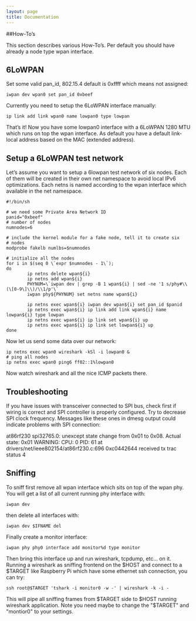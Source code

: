 ```yaml
---
layout: page
title: Documentation
---
```


##How-To’s

This section describes various How-To’s. Per default you should have already a node type wpan interface.

## 6LoWPAN

Set some valid pan_id, 802.15.4 default is 0xffff which means not assigned:

```
iwpan dev wpan0 set pan_id 0xbeef
```

Currently you need to setup the 6LoWPAN interface manually:

```
ip link add link wpan0 name lowpan0 type lowpan
```

That’s it! Now you have some lowpan0 interface with a 6LoWPAN 1280 MTU which runs on top the wpan interface. As default you have a default link-local address based on the MAC (extended address).

## Setup a 6LoWPAN test network

Let’s assume you want to setup a 6lowpan test network of six nodes. Each of them will be created in their own net namespace to avoid local IPv6 optimizations. Each netns is named according to the wpan interface which available in the net namespace.


```shell
#!/bin/sh

# we need some Private Area Network ID
panid="0xbeef"
# number of nodes
numnodes=6

# include the kernel module for a fake node, tell it to create six
# nodes
modprobe fakelb numlbs=$numnodes

# initialize all the nodes
for i in $(seq 0 \`expr $numnodes - 1\`);
do
        ip netns delete wpan${i}
        ip netns add wpan${i}
        PHYNUM=\`iwpan dev | grep -B 1 wpan${i} | sed -ne '1 s/phy#\\(\[0-9\]\\)/\\1/p'\`
        iwpan phy${PHYNUM} set netns name wpan${i}

        ip netns exec wpan${i} iwpan dev wpan${i} set pan_id $panid
        ip netns exec wpan${i} ip link add link wpan${i} name lowpan${i} type lowpan
        ip netns exec wpan${i} ip link set wpan${i} up
        ip netns exec wpan${i} ip link set lowpan${i} up
done
```

Now let us send some data over our network:

```
ip netns exec wpan0 wireshark -kSl -i lowpan0 &
# ping all nodes
ip netns exec wpan0 ping6 ff02::1%lowpan0
```

Now watch wireshark and all the nice ICMP packets there.

## Troubleshooting

If you have issues with transceiver connected to SPI bus, check first if wiring is correct and SPI controller is properly configured. Try to decrease SPI clock frequency. Messages like these ones in dmesg output could indicate problems with SPI connection:

at86rf230 spi32765.0: unexcept state change from 0x01 to 0x08. Actual state:
0x01
WARNING: CPU: 0 PID: 61 at drivers/net/ieee802154/at86rf230.c:696 0xc0442644
received tx trac status 4

## Sniffing

To sniff first remove all wpan interface which sits on top of the wpan phy. You will get a list of all current running phy interface with:

```
iwpan dev
```

then delete all interfaces with:

```
iwpan dev $IFNAME del
```

Finally create a monitor interface:

```
iwpan phy phy0 interface add monitor%d type monitor
```

Then bring this interface up and run wireshark, tcpdump, etc… on it. Running a wireshark as sniffing frontend on the $HOST and connect to a $TARGET like Raspberry Pi which have some ethernet ssh connection, you can try:

```
ssh root@$TARGET 'tshark -i monitor0 -w -' | wireshark -k -i -
```

This will pipe all sniffing frames from $TARGET side to $HOST running wireshark application. Note you need maybe to change the "$TARGET" and "montior0" to your settings.
